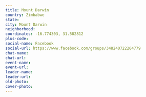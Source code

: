 ```yaml
---
title: Mount Darwin
country: Zimbabwe
state: 
city: Mount Darwin
neighborhood: 
coordinates: -16.774303, 31.582812
plus-code:
social-name: Facebook
social-url: https://www.facebook.com/groups/348240722204779
chat-name:
chat-url:
event-name:
event-url:
leader-name:
leader-url:
old-photo: 
cover-photo:
---
```

